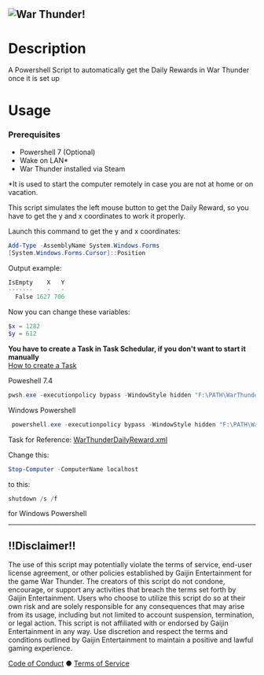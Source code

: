 ![War Thunder!](https://static.warthunder.com/upload/image/!%202019%20NEWS/12%20December/New%20Year%20Sale/britain_new_year_bundle_inner_bbf6b0588a9eba6980ba9833561579e5.jpg)
---
<h1 style="align: center;">Description</h1>
A Powershell Script to automatically get the Daily Rewards in War Thunder once it is set up

<h1 style="align: center;">Usage</h1>

### Prerequisites

*   Powershell 7 (Optional)
*   Wake on LAN\*
*   War Thunder installed via Steam

\*It is used to start the computer remotely in case you are not at home or on vacation.

This script simulates the left mouse button to get the Daily Reward, so you have to get the y and x coordinates to work it properly.

Launch this command to get the y and x coordinates:
```powershell
Add-Type -AssemblyName System.Windows.Forms
[System.Windows.Forms.Cursor]::Position
```
Output example:
```powershell
IsEmpty    X   Y
-------    -   -
  False 1627 706
```
Now you can change these variables:
```powershell
$x = 1282
$y = 612
```

**You have to create a Task in Task Schedular, if you don't want to start it manually**  
    [How to create a Task](https://m365scripts.com/microsoft365/schedule-powershell-script-execution-with-task-scheduler/)

Poweshell 7.4
```powershell
pwsh.exe -executionpolicy bypass -WindowStyle hidden "F:\PATH\WarThunder_DailyReward.ps1"
```

Windows Powershell  
```powershell
 powershell.exe -executionpolicy bypass -WindowStyle hidden "F:\PATH\WarThunder_DailyReward.ps1"
```

Task for Reference: [WarThunderDailyReward.xml](https://m365scripts.com/microsoft365/schedule-powershell-script-execution-with-task-scheduler/](https://github.com/SpeedHeed/WarThunderautoDailyReward/blob/main/WarThunderDailyReward.xml)https://github.com/SpeedHeed/WarThunderautoDailyReward/blob/main/WarThunderDailyReward.xml)

Change this:
```powershell
Stop-Computer -ComputerName localhost
```
to this:
```powershell
shutdown /s /f
```
for Windows Powershell

---

## ‼️Disclaimer‼️

The use of this script may potentially violate the terms of service, end-user license agreement, or other policies established by Gaijin Entertainment for the game War Thunder. The creators of this script do not condone, encourage, or support any activities that breach the terms set forth by Gaijin Entertainment. Users who choose to utilize this script do so at their own risk and are solely responsible for any consequences that may arise from its usage, including but not limited to account suspension, termination, or legal action. This script is not affiliated with or endorsed by Gaijin Entertainment in any way. Use discretion and respect the terms and conditions outlined by Gaijin Entertainment to maintain a positive and lawful gaming experience.

[Code of Conduct](https://m365scripts.com/microsoft365/schedule-powershell-script-execution-with-task-scheduler/](https://github.com/SpeedHeed/WarThunderautoDailyReward/blob/main/WarThunderDailyReward.xml)https://github.com/SpeedHeed/WarThunderautoDailyReward/blob/main/WarThunderDailyReward.xml](https://legal.gaijin.net/codeofconduct)https://legal.gaijin.net/codeofconduct)  ● 
[Terms of Service](https://m365scripts.com/microsoft365/schedule-powershell-script-execution-with-task-scheduler/](https://github.com/SpeedHeed/WarThunderautoDailyReward/blob/main/WarThunderDailyReward.xml)https://github.com/SpeedHeed/WarThunderautoDailyReward/blob/main/WarThunderDailyReward.xml](https://legal.gaijin.net/codeofconduct)https://legal.gaijin.net/codeofconduct](https://legal.gaijin.net/termsofservice)https://legal.gaijin.net/termsofservice)
